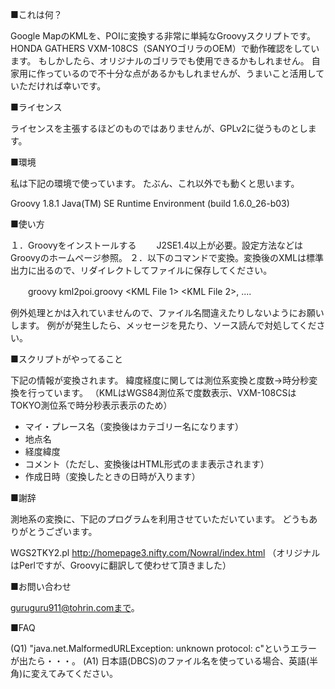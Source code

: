 ■これは何？

Google MapのKMLを、POIに変換する非常に単純なGroovyスクリプトです。
HONDA GATHERS VXM-108CS（SANYOゴリラのOEM）で動作確認をしています。
もしかしたら、オリジナルのゴリラでも使用できるかもしれません。
自家用に作っているので不十分な点があるかもしれませんが、うまいこと活用していただければ幸いです。

■ライセンス

ライセンスを主張するほどのものではありませんが、GPLv2に従うものとします。

■環境

私は下記の環境で使っています。
たぶん、これ以外でも動くと思います。

Groovy 1.8.1
Java(TM) SE Runtime Environment (build 1.6.0_26-b03)

■使い方

１．Groovyをインストールする
　　J2SE1.4以上が必要。設定方法などはGroovyのホームページ参照。
２．以下のコマンドで変換。変換後のXMLは標準出力に出るので、リダイレクトしてファイルに保存してください。

　　groovy kml2poi.groovy <KML File 1> <KML File 2>, ....

例外処理とかは入れていませんので、ファイル名間違えたりしないようにお願いします。
例がが発生したら、メッセージを見たり、ソース読んで対処してください。

■スクリプトがやってること

下記の情報が変換されます。
緯度経度に関しては測位系変換と度数→時分秒変換を行っています。
（KMLはWGS84測位系で度数表示、VXM-108CSはTOKYO測位系で時分秒表示表示のため）

- マイ・プレース名（変換後はカテゴリー名になります）
- 地点名
- 経度緯度
- コメント（ただし、変換後はHTML形式のまま表示されます）
- 作成日時（変換したときの日時が入ります）

■謝辞

測地系の変換に、下記のプログラムを利用させていただいています。
どうもありがとうございます。

WGS2TKY2.pl
http://homepage3.nifty.com/Nowral/index.html
（オリジナルはPerlですが、Groovyに翻訳して使わせて頂きました）

■お問い合わせ

guruguru911@tohrin.comまで。

■FAQ

(Q1) "java.net.MalformedURLException: unknown protocol: c"というエラーが出たら・・・。
(A1) 日本語(DBCS)のファイル名を使っている場合、英語(半角)に変えてみてください。



